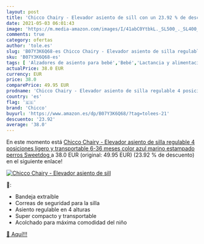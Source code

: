 ```yaml
---
layout: post
title: 'Chicco Chairy - Elevador asiento de sill con un 23.92 % de descuento'
date: 2021-05-03 06:01:43
image: 'https://m.media-amazon.com/images/I/41abC0YtbkL._SL500_._SL400_.jpg'
comments: true
category: ofertas
author: 'tole.es'
slug: 'B07Y3K6Q68-es Chicco Chairy - Elevador asiento de silla regulable 4...'
sku: 'B07Y3K6Q68-es'
tags: [ 'Alzadores de asiento para bebé','Bebé','Lactancia y alimentación','Tronas y asientos','chicco', ]
actualPrice: 38.0 EUR
currency: EUR
price: 38.0
comparePrice: 49.95 EUR
prodname: 'Chicco Chairy - Elevador asiento de silla regulable 4 posiciones  ligero y transportable  6-36 meses  color azul marino estampado perros  Sweetdog '
country: 'es'
flag: '🇪🇸'
brand: 'Chicco'
buyurl: 'https://www.amazon.es/dp/B07Y3K6Q68/?tag=tolees-21'
descuento: '23.92'
average: '38.0'
---
```


En este momento está [Chicco Chairy - Elevador asiento de silla regulable 4 posiciones  ligero y transportable  6-36 meses  color azul marino estampado perros  Sweetdog ](https://www.amazon.es/dp/B07Y3K6Q68/?tag=tolees-21) a 38.0 EUR (original: 49.95 EUR) (23.92 %  de descuento) en el siguiente enlace!

[![Chicco Chairy - Elevador asiento de sill](https://m.media-amazon.com/images/I/41abC0YtbkL._SL500_._SL400_.jpg)](https://www.amazon.es/dp/B07Y3K6Q68/?tag=tolees-21)

🔎:

- Bandeja extraíble
- Correas de seguridad para la silla
- Asiento regulable en 4 alturas
- Super compacto y transportable
- Acolchado para máxima comodidad del niño

[🛒 Aquí!!!](https://www.amazon.es/dp/B07Y3K6Q68/?tag=tolees-21)
